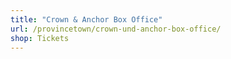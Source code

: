 ```yaml
---
title: "Crown & Anchor Box Office"
url: /provincetown/crown-und-anchor-box-office/
shop: Tickets
---
```

